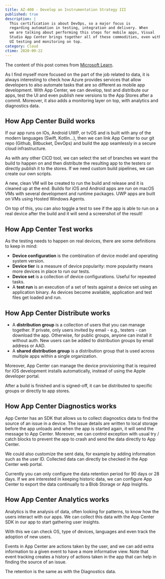 ```yaml
---
title: AZ-400 - Develop an Instrumentation Strategy III
published: true
description: |
  This certification is about DevOps, so a major focus is
  regarding automation in testing, integration and delivery. When
  we are talking about performing this steps for mobile apps, Visual
  Studio App Center brings together all of these commodities, even with
  UI testing and monitoring on top.
category: Cloud
ctime: 2020-09-22
---
```


The content of this post comes from [Microsoft Learn](https://docs.microsoft.com/en-us/learn/paths/az-400-develop-instrumentation-strategy/).

As I find myself more focused on the part of the job related to data, it is always interesting to check how Azure provides services that allow developers to also automate tasks that are so different as mobile app development. With App Center, we can develop, test and distribute our apps, test the UI and even publish new versions to the App Stores after a commit. Moreover, it also adds a monitoring layer on top, with analytics and diagnostics data.

## How App Center Build works

If our app runs on IOs, Android UWP, or tvOS and is built with any of the modern languages (Swift, Kotlin...), then we can link App Center to our git repo (Github, Bitbucket, DevOps) and build the app seamlessly in a secure cloud infrastructure.

As with any other CICD tool, we can select the set of branches we want the build to happen on and then distribute the resulting app to the testers or directly publish it to the stores. If we need custom build pipelines, we can create our own scripts.

A new, clean VM will be created to run the build and release and it is cleaned up at the end. Builds for iOS and Android apps are run on macOS VMs with several development and runtime packages. UWP apps are built on VMs using Hosted Windows Agents.

On top of this, you can also toggle a test to see if the app is able to run on a real device after the build and it will send a screenshot of the result!

## How App Center Test works

As the testing needs to happen on real devices, there are some definitions to keep in mind:
* **Device configuration** is the combination of device model and operating system version.
* **Device tier** is a measure of device popularity: more popularity means more devices in place to run our tests.
* **Device set** is a collection of device configurations. Useful for repeated tasks.
* A **test run** is an execution of a set of tests against a device set using an application binary. As devices become available, application and test files get loaded and run.

## How App Center Distribute works

* A **distribution group** is a collection of users that you can manage together. If private, only users invited by email - e.g., testers - can download the app. Otherwise, for public groups, anyone can install it without auth. New users can be added to distribution groups by email address or AAD.
* A **shared distribution group** is a distribution group that is used across multiple apps within a single organization.

Moreover, App Center can manage the device provisioning that is required for iOS development installs automatically, instead of using the Apple developer portal.

After a build is finished and is signed-off, it can be distributed to specific groups or directly to app stores.

## How App Center Diagnostics works

App Center has an SDK that allows us to collect diagnostics data to find the source of an issue in a device. The issue details are written to local storage before the app unloads and when the app is started again, it will send the message to App Center. Moreover, we can control exception with usual try / catch blocks to prevent the app to crash and send the data directly to App Center.

We could also customize the sent data, for example by adding information such as the user ID. Collected data can directly be checked in the App Center web portal.

Currently you can only configure the data retention period for 90 days or 28 days. If we are interested in keeping historic data, we can configure App Center to export the data continually to a Blob Storage or App Insights.

## How App Center Analytics works

Analytics is the analysis of data, often looking for patterns, to know how the users interact with our apps. We can collect this data with the App Center SDK in our app to start gathering user insights.

With this we can check OS, type of devices, languages and even track the adoption of new users.

Events in App Center are actions taken by the user, and we can add extra information to a given event to have a more informative view. Note that event tracking creates a history of actions taken in the app that can help in finding the source of an issue.

The retention is the same as with the Diagnostics data.
